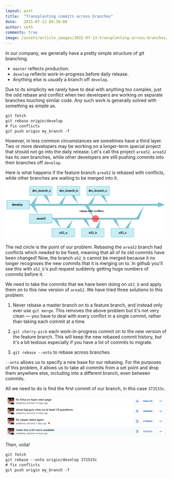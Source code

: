 ```yaml
---
layout: post
title:  "Transplanting commits across branches"
date:   2015-07-13 09:30:00
author: seth
comments: true
image: /assets/article_images/2015-07-13-transplanting-across-branches/leap_of_faith.jpg
---
```


In our company, we generally have a pretty simple structure of git branching.

- `master` reflects production.
- `develop` reflects work-in-progress before daily release.
- Anything else is _usually_ a branch off `develop`.

Due to its simplicity we rarely have to deal with anything too complex, just the odd rebase and conflict when
two developers are working on separate branches touching similar code. Any such work is generally solved
with something as simple as.

```
git fetch
git rebase origin/develop
# fix conflicts
git push origin my_branch -f
```

However, in less common circumstances we sometimes have a third layer. Two or more developers may be working
on a longer-term special project that should not go into the daily release. Let's call this project `area52`.
`area52` has its own branches, while other developers are still pushing commits into their branches off `develop`.

Here is what happens if the feature branch `area52` is rebased with conflicts, while other branches are waiting
to be merged into it.

![Conflict creates a new base](/assets/article_images/2015-07-13-transplanting-across-branches/rebase_conflicts.png)

The red circle is the point of our problem. Rebasing the `area52` branch had conflicts which needed
to be fixed, meaning that all of its old commits have been changed! Now, the branch `a52_b` cannot be
merged because it no longer recognises the new commits that it is merging on to. In github you'll see
this with `a52_b`'s pull request suddenly getting huge numbers of commits before it.

We need to take the commits that we have been doing on `a52_b` and apply them on to this new version
of `area52`. We have tried three solutions to this problem:

1. Never rebase a master branch on to a feature branch, and instead only ever use `git merge`. This removes
the above problem but it's not very clean — you have to deal with every conflict in a single commit,
rather than taking each commit at a time.

2. `git cherry-pick` each work-in-progress commit on to the new version of the feature branch. This will
keep the new rebased commit history, but it's a bit tedious especially if you have a lot of commits to
migrate.

3. `git rebase --onto` to rebase across branches.

`--onto` allows us to specify a new base for our rebasing. For the purposes of this problem, it allows us
to take all commits from a set point and drop them anywhere else, including into a different branch,
even between commits.

All we need to do is find the first commit of our branch, in this case `372533c`.

![Get the first commit](/assets/article_images/2015-07-13-transplanting-across-branches/commits.png)

Then, voila!

```
git fetch
git rebase --onto origin/develop 372533c
# fix conflicts
git push origin my_branch -f
```
